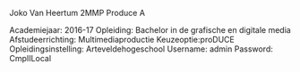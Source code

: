 Joko Van Heertum
2MMP Produce A

Academiejaar: 2016-17
Opleiding: Bachelor in de grafische en digitale media
Afstudeerrichting: Multimediaproductie
Keuzeoptie:proDUCE
Opleidingsinstelling: Arteveldehogeschool
Username: admin
Password: CmpIILocal
